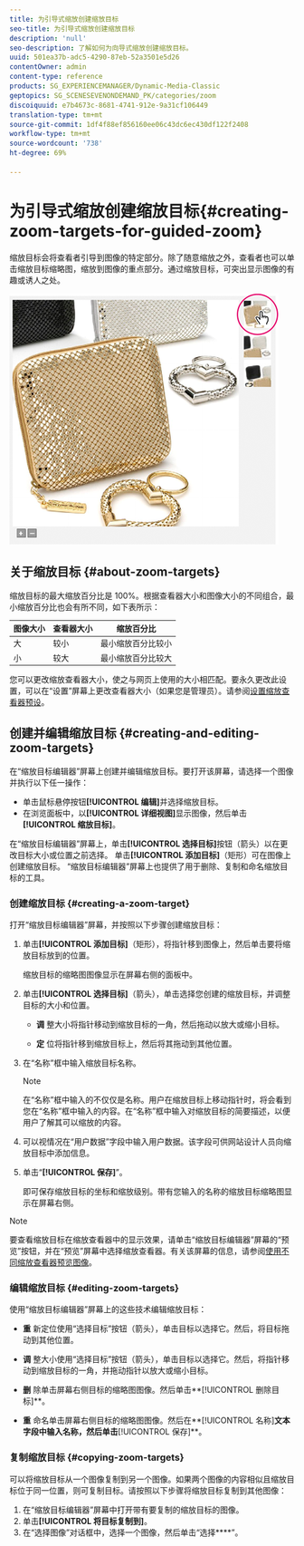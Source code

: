 ```yaml
---
title: 为引导式缩放创建缩放目标
seo-title: 为引导式缩放创建缩放目标
description: 'null'
seo-description: 了解如何为向导式缩放创建缩放目标。
uuid: 501ea37b-adc5-4290-87eb-52a3501e5d26
contentOwner: admin
content-type: reference
products: SG_EXPERIENCEMANAGER/Dynamic-Media-Classic
geptopics: SG_SCENESEVENONDEMAND_PK/categories/zoom
discoiquuid: e7b4673c-8681-4741-912e-9a31cf106449
translation-type: tm+mt
source-git-commit: 1df4f88ef856160ee06c43dc6ec430df122f2408
workflow-type: tm+mt
source-wordcount: '738'
ht-degree: 69%

---
```



# 为引导式缩放创建缩放目标{#creating-zoom-targets-for-guided-zoom}

缩放目标会将查看者引导到图像的特定部分。除了随意缩放之外，查看者也可以单击缩放目标缩略图，缩放到图像的重点部分。通过缩放目标，可突出显示图像的有趣或诱人之处。

![Creating zoom targets for Guided Zoom](/help/assets/zo_guided_zoom.png)

## 关于缩放目标 {#about-zoom-targets}

缩放目标的最大缩放百分比是 100%。根据查看器大小和图像大小的不同组合，最小缩放百分比也会有所不同，如下表所示：

| 图像大小 | 查看器大小 | 缩放百分比 |
|--- |--- |--- |
| 大 | 较小 | 最小缩放百分比较小 |
| 小 | 较大 | 最小缩放百分比较大 |

您可以更改缩放查看器大小，使之与网页上使用的大小相匹配。要永久更改此设置，可以在“设置”屏幕上更改查看器大小（如果您是管理员）。请参阅[设置缩放查看器预设](setting-zoom-viewer-presets.md#setting_up_zoom_viewer_presets)。

## 创建并编辑缩放目标 {#creating-and-editing-zoom-targets}

在“缩放目标编辑器”屏幕上创建并编辑缩放目标。要打开该屏幕，请选择一个图像并执行以下任一操作：

* 单击鼠标悬停按钮&#x200B;**[!UICONTROL 编辑]**&#x200B;并选择缩放目标。
* 在浏览面板中，以&#x200B;**[!UICONTROL 详细视图]**&#x200B;显示图像，然后单击&#x200B;**[!UICONTROL 缩放目标]**。

在“缩放目标编辑器”屏幕上，单击&#x200B;**[!UICONTROL 选择目标]**&#x200B;按钮（箭头）以在更改目标大小或位置之前选择。 单击&#x200B;**[!UICONTROL 添加目标]**（矩形）可在图像上创建缩放目标。 “缩放目标编辑器”屏幕上也提供了用于删除、复制和命名缩放目标的工具。

### 创建缩放目标  {#creating-a-zoom-target}

打开“缩放目标编辑器”屏幕，并按照以下步骤创建缩放目标：

1. 单击&#x200B;**[!UICONTROL 添加目标]**（矩形），将指针移到图像上，然后单击要将缩放目标放到的位置。

   缩放目标的缩略图图像显示在屏幕右侧的面板中。

1. 单击&#x200B;**[!UICONTROL 选择目标]**（箭头），单击选择您创建的缩放目标，并调整目标的大小和位置。

   * **调**
整大小将指针移动到缩放目标的一角，然后拖动以放大或缩小目标。

   * **定**
位将指针移到缩放目标上，然后将其拖动到其他位置。

1. 在“名称”框中输入缩放目标名称。

   >[!NOTE]
   >
   >在“名称”框中输入的不仅仅是名称。用户在缩放目标上移动指针时，将会看到您在“名称”框中输入的内容。在“名称”框中输入对缩放目标的简要描述，以便用户了解其可以缩放的内容。

1. 可以视情况在“用户数据”字段中输入用户数据。该字段可供网站设计人员向缩放目标中添加信息。
1. 单击“**[!UICONTROL 保存]**”。

   即可保存缩放目标的坐标和缩放级别。带有您输入的名称的缩放目标缩略图显示在屏幕右侧。

>[!NOTE]
>
>要查看缩放目标在缩放查看器中的显示效果，请单击“缩放目标编辑器”屏幕的“预览”按钮，并在“预览”屏幕中选择缩放查看器。有关该屏幕的信息，请参阅[使用不同缩放查看器预览图像](previewing-image-assets-different-zoom.md#previewing_image_assets_with_different_zoom_viewers)。

### 编辑缩放目标  {#editing-zoom-targets}

使用“缩放目标编辑器”屏幕上的这些技术编辑缩放目标：

* **重**
新定位使用“选择目标”按钮（箭头），单击目标以选择它。然后，将目标拖动到其他位置。

* **调**
整大小使用“选择目标”按钮（箭头），单击目标以选择它。然后，将指针移动到缩放目标的一角，并拖动指针以放大或缩小目标。

* **删**
除单击屏幕右侧目标的缩略图图像。然后单击**[!UICONTROL 删除目标]**。

* **重**
命名单击屏幕右侧目标的缩略图图像。然后在**[!UICONTROL 名称]**&#x200B;文本字段中输入名称，然后单击&#x200B;**[!UICONTROL 保存]**。

### 复制缩放目标 {#copying-zoom-targets}

可以将缩放目标从一个图像复制到另一个图像。如果两个图像的内容相似且缩放目标位于同一位置，则可复制目标。请按照以下步骤将缩放目标复制到其他图像：

1. 在“缩放目标编辑器”屏幕中打开带有要复制的缩放目标的图像。
1. 单击&#x200B;**[!UICONTROL 将目标复制到]**。
1. 在“选择图像”对话框中，选择一个图像，然后单击“选择&#x200B;****”。

